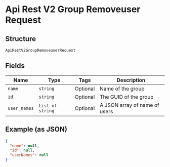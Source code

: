 
# Api Rest V2 Group Removeuser Request

## Structure

`ApiRestV2GroupRemoveuserRequest`

## Fields

| Name | Type | Tags | Description |
|  --- | --- | --- | --- |
| `name` | `string` | Optional | Name of the group |
| `id` | `string` | Optional | The GUID of the group |
| `user_names` | `List of string` | Optional | A JSON array of name of users |

## Example (as JSON)

```json
{
  "name": null,
  "id": null,
  "userNames": null
}
```

